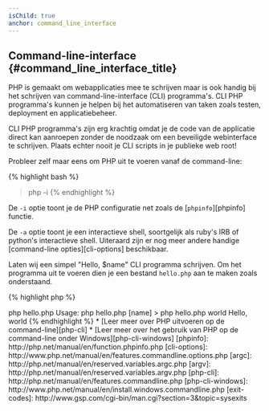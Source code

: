 ```yaml
---
isChild: true
anchor: command_line_interface
---
```


## Command-line-interface {#command_line_interface_title}

PHP is gemaakt om webapplicaties mee te schrijven maar is ook handig bij het schrijven van command-line-interface (CLI) programma's. CLI PHP programma's kunnen je helpen bij het automatiseren van taken zoals testen, deployment en applicatiebeheer.

CLI PHP programma's zijn erg krachtig omdat je de code van de applicatie direct kan aanroepen zonder de noodzaak om een beveiligde webinterface te schrijven. Plaats echter nooit je CLI scripts in je publieke web root!

Probleer zelf maar eens om PHP uit te voeren vanaf de command-line:

{% highlight bash %}
> php -i
{% endhighlight %}

De `-i` optie toont je de PHP configuratie net zoals de [`phpinfo`][phpinfo] functie.

De `-a` optie toont je een interactieve shell, soortgelijk als ruby's IRB of python's interactieve shell. Uiteraard zijn er nog meer andere handige [command-line opties][cli-options] beschikbaar.

Laten wij een simpel "Hello, $name" CLI programma schrijven. Om het programma uit te voeren dien je een bestand `hello.php` aan te maken zoals onderstaand.

{% highlight php %}
<?php
if ($argc != 2) {
    echo "Usage: php hello.php [name].\n";
    exit(1);
}
$name = $argv[1];
echo "Hello, $name\n";
{% endhighlight %}

PHP stelt twee speciale variabelen beschikbaar binnen de argumenten van je script. [`$argc`][argc] is een integer variabele die het aantal argumenten *telt* en [`$argv`][argv] is een array variabele die de *waarde* van ieder argument bevat. Het eerste argument is altijd de naam van je PHP bestand, in dit geval dus `hello.php`.

Het `exit()` commando wordt gebruikt met een getal groter dan nul om de shell te laten weten dat het commando niet succesvol was. Veel gebruikte exit codes kunnen [here][exit-codes] worden bekeken.

Om bovenstaand script uit te voeren dien je het volgende in de command-line te typen:

{% highlight bash %}
> php hello.php
Usage: php hello.php [name]
> php hello.php world
Hello, world
{% endhighlight %}


 * [Leer meer over PHP uitvoeren op de command-line][php-cli]
 * [Leer meer over het gebruik van PHP op de command-line onder Windows][php-cli-windows]

[phpinfo]: http://php.net/manual/en/function.phpinfo.php
[cli-options]: http://www.php.net/manual/en/features.commandline.options.php
[argc]: http://php.net/manual/en/reserved.variables.argc.php
[argv]: http://php.net/manual/en/reserved.variables.argv.php
[php-cli]: http://php.net/manual/en/features.commandline.php
[php-cli-windows]: http://www.php.net/manual/en/install.windows.commandline.php
[exit-codes]: http://www.gsp.com/cgi-bin/man.cgi?section=3&topic=sysexits
